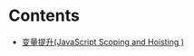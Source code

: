 

# Contents

- [变量提升(JavaScript Scoping and Hoisting )](https://github.com/benson-lin/Learning-JavaScript/blob/master/reproduction/2016-11-29-JavaScript-Scoping-and-Hoisting.md)


